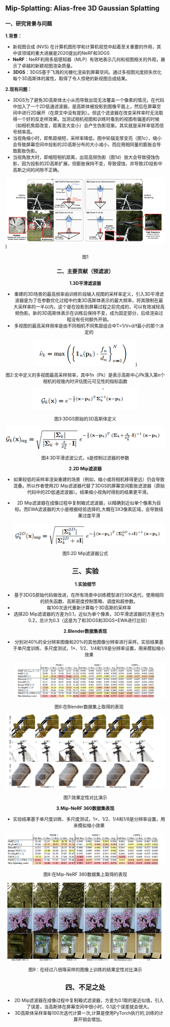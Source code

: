 ## Mip-Splatting: Alias-free 3D Gaussian Splatting

### 一、研究背景与问题

**1.背景：**

- 新视图合成 (NVS) 在计算机图形学和计算机视觉中起着至关重要的作用，其中该领域的重大进展是2020提出的NeRF和3DGS
- **NeRF**：NeRF利用多层感知器（MLP）有效地表示几何和视图相关的外观，展示了卓越的新颖视图渲染质量。
- **3DGS**：3DGS基于飞溅的光栅化渲染到屏幕空间。通过多视图光度损失优化每个3D高斯体的属性，取得了令人惊艳的新视图合成结果。

**2.现有问题：**

- 3DGS为了避免3D高斯体太小从而导致出现无法覆盖一个像素的情况，在代码中加入了一个2D低通滤波器，是高斯体被投影到图像平面上，然后在屏幕空间中进行2D展开（在原文中没有提到）。但这个滤波器在改变采样率时无法取得一个好的反走样效果。当测试相机视图和训练时看到的视图有偏差的时候（如相机焦距改变，距离变大变小）会产生伪影现象。其实就是采样率低而信号频率高。
- 当视角缩小时，即焦距缩短，采样率降低，图中轮辐变厚变亮（图1c），缩小会导致屏幕空间中投影的2D高斯分布的大小减小，而应用相同量的膨胀会导致膨胀伪影。
- 当视角放大时，即缩短相机距离，出现高频伪影（图1d）放大会导致侵蚀伪影，因为投影的2D高斯扩展，但膨胀保持不变，导致侵蚀，并导致2D投影中高斯之间的间隙不正确。

![img](https://github.com/pjwnb666/3DGS/blob/main/Notebook/images/image-20250109160241453.png))



<center>图1

### 二、主要贡献（预滤波）

**1.3D平滑滤波器**

- 重建的3D场景的最高频率由训练阶段输入视图的采样率定义，引入3D平滑滤波器是为了在参数优化过程中约束3D高斯体表示的最大频率，将其限制在最大采样率的一半以内，这个是在投影到屏幕过程之前完成的，可以有效减轻高频伪影。新的3D高斯体表示在训练后保持不变，成为固定部分，后续渲染过程没有任何额外开销。
- 多视图的最高采样频率是由不同相机不同焦距组合中T=1/V=d/f最小的那个决定的

![image](https://github.com/pjwnb666/3DGS/blob/main/Notebook/images/image-20250109163516186.png))

<center>图2:文中定义的多视图最高采样频率，其中1n（Pk）是表示高斯中心Pk落入第n个相机的视锥内时评估图元可见性的指标函数

![image](https://github.com/pjwnb666/3DGS/blob/main/Notebook/images/image-20250109164347820.png)

<center>图3:3DGS原始的3D高斯体定义

![image](https://github.com/pjwnb666/3DGS/blob/main/Notebook/images/image-20250109164048158.png)

<center>图4:3D平滑滤波公式，s是控制过滤器的参数

**2.2D Mip滤波器**

- 如果较低的采样率渲染重建的场景（例如，缩小或将相机移得更远）仍会导致混叠。所以作者使用2D Mip滤波器代替了3DGS的屏幕空间膨胀滤波器（原始代码中的2D低通滤波器）。结果缩小视角时得到的结果更平滑。

- 2D Mip滤波器在成像过程中复制箱式滤波器，以精确到近似单个像素为目标。而EWA滤波器的大小是根据经验选择的,大概在3X3像素区域，会导致结果过度平滑

  ![image](https://github.com/pjwnb666/3DGS/blob/main/Notebook/images/image-20250109165216674.png)

<center>图5:2D Mip滤波器公式

## 

## 三、实验

**1.实验细节**

- 基于3DGS原始代码做改进，在所有场景中训练模型进行30K迭代，使用相同的损失函数、高斯密度控制策略、调度和超参数。
- 每100次迭代重新计算每个3D高斯的采样率
- 选择2D Mip滤波器的方差为0.1，近似为单个像素，3D平滑滤波器的方差也为0.2，总计为0.3（这是为了和3DGS和3DGS+EWA进行比较）

**2.Blender数据集表现**

- 分别对40%的全分辨率图像和20%的其他图像分辨率进行采样。实验结果基于单尺度训练、多尺度测试，1×、1/2、1/4和1/8是分辨率设置，用来模拟缩小效果

  ![image](https://github.com/pjwnb666/3DGS/blob/main/Notebook/images/image-20250109170336193.png)

  <center>图6:在Blender数据集上取得的表现

![image](https://github.com/pjwnb666/3DGS/blob/main/Notebook/images/image-20250109170913656.png)

<center>图7:效果定性对比演示

**3.Mip-NeRF 360数据集表现**

- 实验结果基于单尺度训练、多尺度测试，1×、1/2、1/4和1/8是分辨率设置，用来模拟缩小效果

![image](https://github.com/pjwnb666/3DGS/blob/main/Notebook/images/image-20250109170442175.png)

<center>图8:在Mip-NeRF 360数据集上取得的表现

![image](https://github.com/pjwnb666/3DGS/blob/main/Notebook/images/image-20250109171234897.png)

<center>图9：在经过八倍降采样的图像上训练的结果定性对比演示



## 四、不足之处

- 2D Mip滤波器在成像过程中复制箱式滤波器，方差为0.1取的是近似值，引入了误差，当高斯体在屏幕空间中很小时，0.1这个误差就会很大。
- 3D高斯体采样率每100次迭代计算一次,计算是使用PyTorch执行的,训练的计算开销会增加。

